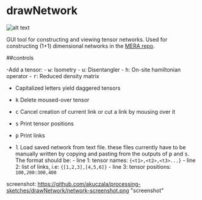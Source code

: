 # drawNetwork

![alt text](screenshot)

GUI tool for constructing and viewing tensor networks. Used for constructing (1+1) dimensional networks in the [MERA repo](www.github.com/akuczala/MERA/MERA-1D).

##controls

-Add a tensor:
    - <kbd>w</kbd>: Isometry
    - <kbd>u</kbd>: Disentangler
    - <kbd>h</kbd>: On-site hamiltonian operator
    - <kbd>r</kbd>: Reduced density matrix
- Capitalized letters yield daggered tensors

- <kbd>k</kbd> Delete moused-over tensor

- <kbd>c</kbd> Cancel creation of current link or cut a link by mousing over it

- <kbd>s</kbd> Print tensor positions
- <kbd>p</kbd> Print links 


- <kbd>l</kbd>
	Load saved network from text file. these files currently have to be manually written by copying and pasting from the outputs of  <kbd>p</kbd> and <kbd>s</kbd>. The format should be:
		- line 1: tensor names: `{<t1>,<t2>,<t3>...}`
		- line 2: list of links, i.e: `{[1,2,3],[4,5,6]}`
		- line 3: tensor positions: `100,200:300,400`

screenshot: https://github.com/akuczala/processing-sketches/drawNetwork/network-screenshot.png "screenshot"